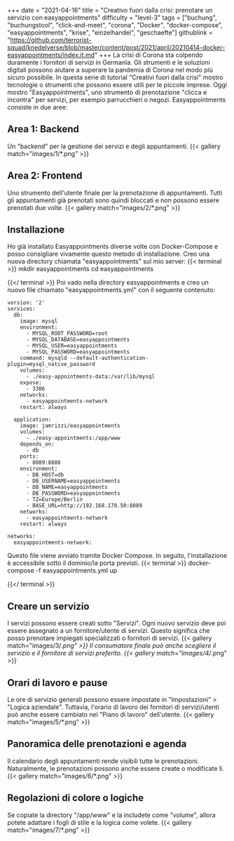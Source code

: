 +++
date = "2021-04-16"
title = "Creativo fuori dalla crisi: prenotare un servizio con easyappointments"
difficulty = "level-3"
tags = ["buchung", "buchungstool", "click-and-meet", "corona", "Docker", "docker-compose", "easyappointments", "krise", "einzelhandel", "geschaefte"]
githublink = "https://github.com/terrorist-squad/knedelverse/blob/master/content/post/2021/april/20210414-docker-easyappointments/index.it.md"
+++
La crisi di Corona sta colpendo duramente i fornitori di servizi in Germania. Gli strumenti e le soluzioni digitali possono aiutare a superare la pandemia di Corona nel modo più sicuro possibile. In questa serie di tutorial "Creativi fuori dalla crisi" mostro tecnologie o strumenti che possono essere utili per le piccole imprese. Oggi mostro "Easyappointments", uno strumento di prenotazione "clicca e incontra" per servizi, per esempio parrucchieri o negozi. Easyappointments consiste in due aree:
## Area 1: Backend
Un "backend" per la gestione dei servizi e degli appuntamenti.
{{< gallery match="images/1/*.png" >}}

## Area 2: Frontend
Uno strumento dell'utente finale per la prenotazione di appuntamenti. Tutti gli appuntamenti già prenotati sono quindi bloccati e non possono essere prenotati due volte.
{{< gallery match="images/2/*.png" >}}

## Installazione
Ho già installato Easyappointments diverse volte con Docker-Compose e posso consigliare vivamente questo metodo di installazione. Creo una nuova directory chiamata "easyappointments" sul mio server:
{{< terminal >}}
mkdir easyappointments
cd easyappointments

{{</ terminal >}}
Poi vado nella directory easyappointments e creo un nuovo file chiamato "easyappointments.yml" con il seguente contenuto:
```
version: '2'
services:
  db:
    image: mysql
    environment:
      - MYSQL_ROOT_PASSWORD=root
      - MYSQL_DATABASE=easyappointments
      - MYSQL_USER=easyappointments
      - MYSQL_PASSWORD=easyappointments
    command: mysqld --default-authentication-plugin=mysql_native_password
    volumes:
      - ./easy-appointments-data:/var/lib/mysql
    expose:
      - 3306
    networks:
      - easyappointments-network
    restart: always

  application:
    image: jamrizzi/easyappointments
    volumes:
      - ./easy-appointments:/app/www
    depends_on:
      - db
    ports:
      - 8089:8888
    environment:
      - DB_HOST=db
      - DB_USERNAME=easyappointments
      - DB_NAME=easyappointments
      - DB_PASSWORD=easyappointments
      - TZ=Europe/Berlin
      - BASE_URL=http://192.168.178.50:8089 
    networks:
      - easyappointments-network
    restart: always

networks:
  easyappointments-network:

```
Questo file viene avviato tramite Docker Compose. In seguito, l'installazione è accessibile sotto il dominio/la porta previsti.
{{< terminal >}}
docker-compose -f easyappointments.yml up

{{</ terminal >}}

## Creare un servizio
I servizi possono essere creati sotto "Servizi". Ogni nuovo servizio deve poi essere assegnato a un fornitore/utente di servizi. Questo significa che posso prenotare impiegati specializzati o fornitori di servizi.
{{< gallery match="images/3/*.png" >}}
Il consumatore finale può anche scegliere il servizio e il fornitore di servizi preferito.
{{< gallery match="images/4/*.png" >}}

## Orari di lavoro e pause
Le ore di servizio generali possono essere impostate in "Impostazioni" > "Logica aziendale". Tuttavia, l'orario di lavoro dei fornitori di servizi/utenti può anche essere cambiato nel "Piano di lavoro" dell'utente.
{{< gallery match="images/5/*.png" >}}

## Panoramica delle prenotazioni e agenda
Il calendario degli appuntamenti rende visibili tutte le prenotazioni. Naturalmente, le prenotazioni possono anche essere create o modificate lì.
{{< gallery match="images/6/*.png" >}}

## Regolazioni di colore o logiche
Se copiate la directory "/app/www" e la includete come "volume", allora potete adattare i fogli di stile e la logica come volete.
{{< gallery match="images/7/*.png" >}}
